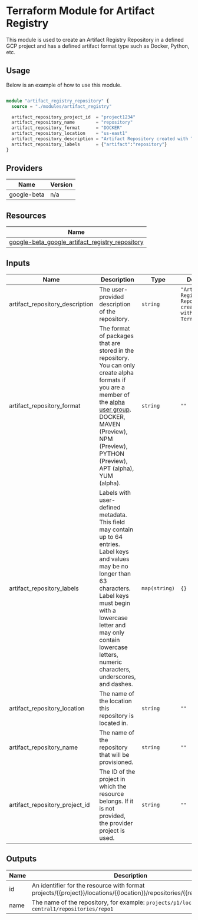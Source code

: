 # Terraform Module for Artifact Registry

This module is used to create an Artifact Registry Repository in a defined GCP project and has a defined artifact format type such as Docker, Python, etc.

## Usage

Below is an example of how to use this module.

```terraform

module "artifact_registry_repository" {
  source = "./modules/artifact_registry"

  artifact_repository_project_id  = "project1234"
  artifact_repository_name        = "repository"
  artifact_repository_format      = "DOCKER"
  artifact_repository_location    = "us-east1"
  artifact_repository_description = "Artifact Repository created with Terraform"
  artifact_repository_labels      = {"artifact":"repository"}
}
```

## Providers

| Name | Version |
|------|---------|
| google-beta | n/a |

## Resources

| Name |
|------|
| [google-beta_google_artifact_registry_repository](https://registry.terraform.io/providers/hashicorp/google-beta/latest/docs/resources/google_artifact_registry_repository) |

## Inputs

| Name | Description | Type | Default | Required |
|------|-------------|------|---------|:--------:|
| artifact\_repository\_description | The user-provided description of the repository. | `string` | `"Artifact Registry Repository created with Terraform."` | no |
| artifact\_repository\_format | The format of packages that are stored in the repository. You can only create alpha formats if you are a member of the [alpha user group](https://cloud.google.com/artifact-registry/docs/supported-formats#alpha-access). DOCKER, MAVEN (Preview), NPM (Preview), PYTHON (Preview), APT (alpha), YUM (alpha). | `string` | `""` | no |
| artifact\_repository\_labels | Labels with user-defined metadata. This field may contain up to 64 entries. Label keys and values may be no longer than 63 characters. Label keys must begin with a lowercase letter and may only contain lowercase letters, numeric characters, underscores, and dashes. | `map(string)` | `{}` | no |
| artifact\_repository\_location | The name of the location this repository is located in. | `string` | `""` | no |
| artifact\_repository\_name | The name of the repository that will be provisioned. | `string` | `""` | no |
| artifact\_repository\_project\_id | The ID of the project in which the resource belongs. If it is not provided, the provider project is used. | `string` | `""` | no |

## Outputs

| Name | Description |
|------|-------------|
| id | An identifier for the resource with format projects/{{project}}/locations/{{location}}/repositories/{{repository\_id}}. |
| name | The name of the repository, for example: `projects/p1/locations/us-central1/repositories/repo1` |